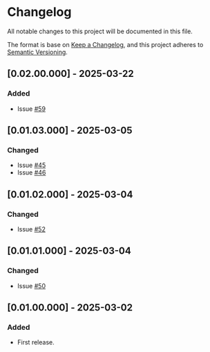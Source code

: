 # Changelog
All notable changes to this project will be documented in this file.

The format is base on [Keep a Changelog](https://keepachangelog.com/en/1.1.0/), and this project adheres to [Semantic Versioning](https://semver.org/spec/v2.0.0.html).


## [0.02.00.000] - 2025-03-22
### Added
- Issue [#59](https://github.com/j3-signalroom/ccaf-housekeeping-python_lib/issues/59)

## [0.01.03.000] - 2025-03-05
### Changed
- Issue [#45](https://github.com/j3-signalroom/ccaf-housekeeping-python_lib/issues/45)
- Issue [#46](https://github.com/j3-signalroom/ccaf-housekeeping-python_lib/issues/46)

## [0.01.02.000] - 2025-03-04
### Changed
- Issue [#52](https://github.com/j3-signalroom/ccaf-housekeeping-python_lib/issues/52)

## [0.01.01.000] - 2025-03-04
### Changed
- Issue [#50](https://github.com/j3-signalroom/ccaf-housekeeping-python_lib/issues/50)

## [0.01.00.000] - 2025-03-02
### Added
- First release.